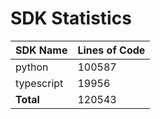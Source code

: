 # SDK Statistics

| SDK Name | Lines of Code |
| -------- | ------------- |
| python | 100587 |
| typescript | 19956 |
| **Total** | 120543 |

